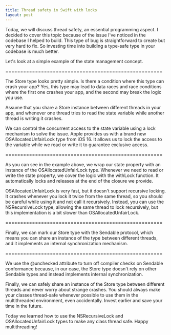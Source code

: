 ```yaml
---
title: Thread safety in Swift with locks
layout: post
---
```


Today, we will discuss thread safety, an essential programming aspect. I decided to cover this topic because of the issue I've noticed in the codebase I helped to build. This type of bug is straightforward to create but very hard to fix. So investing time into building a type-safe type in your codebase is much better.

Let's look at a simple example of the state management concept.

=====================================================

The Store type looks pretty simple. Is there a condition where this type can crash your app? Yes, this type may lead to data races and race conditions where the first one crashes your app, and the second may break the logic you use.

Assume that you share a Store instance between different threads in your app, and whenever one thread tries to read the state variable while another thread is writing it crashes.

We can control the concurrent access to the state variable using a lock mechanism to solve the issue. Apple provides us with a brand new OSAllocatedUnfairLock type from iOS 16. It allows us to lock the access to the variable while we read or write it to guarantee exclusive access.

=====================================================

As you can see in the example above, we wrap our state property with an instance of the OSAllocatedUnfairLock type. Whenever we need to read or write the state property, we cover the logic with the withLock function. It automatically locks and releases at the end of the closure we provide.

OSAllocatedUnfairLock is very fast, but it doesn't support recursive locking. It crashes whenever you lock it twice from the same thread, so you should be careful while using it and not call it recursively. Instead, you can use the NSRecursiveLock type, allowing the same thread to lock recursively, but this implementation is a bit slower than OSAllocatedUnfairLock.

=====================================================

Finally, we can mark our Store type with the Sendable protocol, which means you can share an instance of the type between different threads, and it implements an internal synchronization mechanism.

=====================================================

We use the @unchecked attribute to turn off compiler checks on Sendable conformance because, in our case, the Store type doesn't rely on other Sendable types and instead implements internal synchronization.

Finally, we can safely share an instance of the Store type between different threads and never worry about strange crashes. You should always make your classes thread-safe whenever possible to use them in the multithreaded environment, even accidentally. Invest earlier and save your time in the future.

Today we learned how to use the NSRecursiveLock and OSAllocatedUnfairLock types to make any class thread safe. Happy multithreading!
